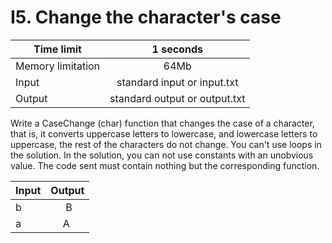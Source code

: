 # I5. Change the character's case


| Time limit     | 1 seconds         |
| ------------- |:-------------:|
|  Memory limitation   | 64Mb| 
| Input  | standard input or input.txt | 
| Output | standard output or output.txt | 

Write a CaseChange (char) function that changes the case of a character, that is, it converts uppercase letters to lowercase, and lowercase letters to uppercase, the rest of the characters do not change. 
You can't use loops in the solution. In the solution, you can not use constants with an unobvious value.
The code sent must contain nothing but the corresponding function.


| Input    | Output        |
| ------------- |:-------------:|
|b | B|
| a | A |


